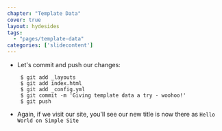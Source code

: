 ```yaml
---
chapter: "Template Data"
cover: true
layout: hydesides
tags:
  - "pages/template-data"
categories: ['slidecontent']
---
```


* Let's commit and push our changes:

       $ git add _layouts
       $ git add index.html
       $ git add _config.yml
       $ git commit -m 'Giving template data a try - woohoo!'
       $ git push

* Again, if we visit our site, you'll see our new title is now there as `Hello World on Simple Site`